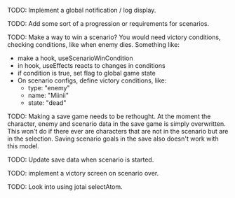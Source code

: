 TODO: Implement a global notification / log display.

TODO: Add some sort of a progression or requirements for scenarios.

TODO: Make a way to win a scenario?
You would need victory conditions, checking conditions, like when enemy dies.
Something like:

-  make a hook, useScenarioWinCondition
-  in hook, useEffects reacts to changes in conditions
-  if condition is true, set flag to global game state
-  On scenario configs, define victory conditions, like:
   -  type: "enemy"
   -  name: "Miinii"
   -  state: "dead"

TODO: Making a save game needs to be rethought.
At the moment the character, enemy and scenario data in the save game
is simply overwritten. This won't do if there ever are characters
that are not in the scenario but are in the selection.
Saving scenario goals in the save also doesn't work with this model.

TODO: Update save data when scenario is started.

TODO: implement a victory screen on scenario over.

TODO: Look into using jotai selectAtom.
